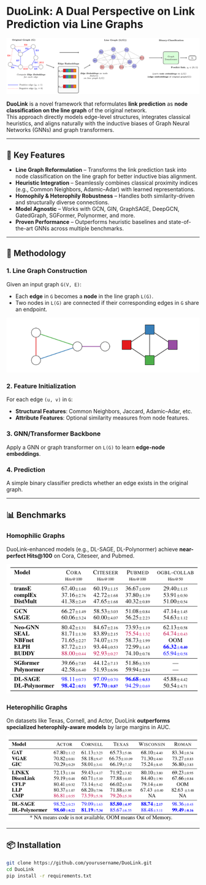 # DuoLink: A Dual Perspective on Link Prediction via Line Graphs

![DuoLink Overview](images/duolink_flowchart.png)

**DuoLink** is a novel framework that reformulates **link prediction** as **node classification on the line graph** of the original network.  
This approach directly models edge-level structures, integrates classical heuristics, and aligns naturally with the inductive biases of Graph Neural Networks (GNNs) and graph transformers.

---

## 🚀 Key Features
- **Line Graph Reformulation** – Transforms the link prediction task into node classification on the line graph for better inductive bias alignment.
- **Heuristic Integration** – Seamlessly combines classical proximity indices (e.g., Common Neighbors, Adamic–Adar) with learned representations.
- **Homophily & Heterophily Robustness** – Handles both similarity-driven and structurally diverse connections.
- **Model Agnostic** – Works with GCN, GIN, GraphSAGE, DeepGCN, GatedGraph, SGFormer, Polynormer, and more.
- **Proven Performance** – Outperforms heuristic baselines and state-of-the-art GNNs across multiple benchmarks.

---

## 📜 Methodology

### 1. Line Graph Construction
Given an input graph `G(V, E)`:
- Each **edge** in `G` becomes a **node** in the line graph `L(G)`.
- Two nodes in `L(G)` are connected if their corresponding edges in `G` share an endpoint.

![Line Graph Transformation](images/line_graph_example.png)

### 2. Feature Initialization
For each edge `(u, v)` in `G`:
- **Structural Features**: Common Neighbors, Jaccard, Adamic–Adar, etc.
- **Attribute Features**: Optional similarity measures from node features.

### 3. GNN/Transformer Backbone
Apply a GNN or graph transformer on `L(G)` to learn **edge-node embeddings**.

### 4. Prediction
A simple binary classifier predicts whether an edge exists in the original graph.

---

## 📊 Benchmarks

### Homophilic Graphs
DuoLink-enhanced models (e.g., DL-SAGE, DL-Polynormer) achieve **near-perfect Hits@100** on Cora, Citeseer, and Pubmed.

![**Homophilic Benchmarks.** Performance comparison across homophilic datasets for various link prediction methods.](images/performance_table_homophilic.png)

### Heterophilic Graphs
On datasets like Texas, Cornell, and Actor, DuoLink **outperforms specialized heterophily-aware models** by large margins in AUC.

![**Heterophilic Benchmarks.** Performance comparison on link prediction (AUC%) on heterophilic datasets.](images/performance_table_heterophilic.png)

---

## 📦 Installation
```bash
git clone https://github.com/yourusername/DuoLink.git
cd DuoLink
pip install -r requirements.txt
